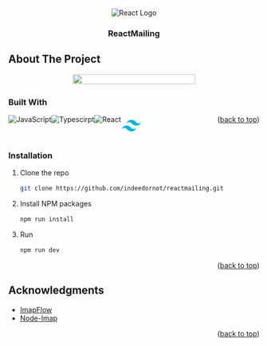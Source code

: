 <!-- Improved compatibility of back to top link: See: https://github.com/othneildrew/Best-README-Template/pull/73 -->

<a name="readme-top"></a>

<!-- PROJECT LOGO -->
<br />
<div align="center">
   <img src="https://raw.githubusercontent.com/Indeedornot/README_icons/4d06112f039d3d302017842f696129642a58f6a5/language_and_tools/square/react/react.svg" alt="React Logo" width="100" height="100">

  <h3 align="center">ReactMailing</h3>
</div>

<!-- ABOUT THE PROJECT -->

## About The Project

<div align="center">
<image style="width: 70%; height: 70%;" src="https://user-images.githubusercontent.com/49447848/214327016-4166dc5e-5e37-4417-b0f9-5cb117f3319e.png" />
</div>

### Built With

<a href="https://developer.mozilla.org/en-US/docs/Web/JavaScript" target="_blank"> 
  <img align="left" alt="JavaScript" height ="42px"  src="https://raw.githubusercontent.com/Indeedornot/README_icons/4d06112f039d3d302017842f696129642a58f6a5/language_and_tools/square/javascript/javascript.svg"/> 
</a>
<a href="https://www.typescriptlang.org/" target="_blank">
  <img align="left" alt="Typescirpt" height ="42px" src="https://raw.githubusercontent.com/Indeedornot/README_icons/4d06112f039d3d302017842f696129642a58f6a5/language_and_tools/square/typescript/typescript.svg"/>
</a>
<a href="https://reactjs.org/" target="_blank">
  <img align="left" alt="React" height ="42px" src="https://raw.githubusercontent.com/Indeedornot/README_icons/4d06112f039d3d302017842f696129642a58f6a5/language_and_tools/square/react/react.svg"/>
</a>
<a href="https://tailwindcss.com/" target="_blank">
  <img align="left" alt="Tailwindcss" height="42px" src="https://raw.githubusercontent.com/Indeedornot/README_icons/3454466b1b34e42f17c5104d222219c9485129b7/language_and_tools/square/tailwindcss/tailwindcss.svg"/>
</a>

<p align="right">(<a href="#readme-top">back to top</a>)</p>

<br/>

<!-- GETTING STARTED -->

### Installation

1. Clone the repo
   ```sh
   git clone https://github.com/indeedornot/reactmailing.git
   ```
2. Install NPM packages
   ```sh
   npm run install
   ```
3. Run
   ```sh
   npm run dev
   ```

<p align="right">(<a href="#readme-top">back to top</a>)</p>

<!-- ACKNOWLEDGMENTS -->

## Acknowledgments

- [ImapFlow](https://github.com/postalsys/imapflow)
- [Node-Imap](https://github.com/mscdex/node-imap)
<p align="right">(<a href="#readme-top">back to top</a>)</p>

